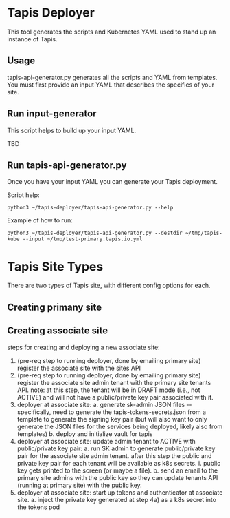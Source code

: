 # Tapis Deployer 

This tool generates the scripts and Kubernetes YAML used to stand up an instance of Tapis.

## Usage

tapis-api-generator.py generates all the scripts and YAML from templates. You must first provide an input YAML that describes the specifics of your site.


## Run input-generator

This script helps to build up your input YAML.

TBD


## Run tapis-api-generator.py


Once you have your input YAML you can generate your Tapis deployment. 


Script help:

    python3 ~/tapis-deployer/tapis-api-generator.py --help

Example of how to run:

    python3 ~/tapis-deployer/tapis-api-generator.py --destdir ~/tmp/tapis-kube --input ~/tmp/test-primary.tapis.io.yml 

# Tapis Site Types

There are two types of Tapis site, with different config options for each.


## Creating primany site


## Creating associate site

steps for creating and deploying a new associate site:
1. (pre-req step to running deployer, done by emailing primary site) register the associate site with the sites API
2. (pre-req step to running deployer, done by emailing primary site) register the associate site admin tenant with the primary site tenants API. note: at this step, the tenant will be in DRAFT mode (i.e., not ACTIVE) and will not have a public/private key pair associated with it.
3. deployer at associate site:
a. generate sk-admin JSON files -- specifically, need to generate the tapis-tokens-secrets.json from a template to generate the signing key pair (but will also want to only generate the JSON files for the services being deployed, likely also from templates) 
b. deploy and initialize vault for tapis
4. deployer at associate site: update admin tenant to ACTIVE with public/private key pair:
a. run SK admin to generate public/private key pair for the associate site admin tenant. after this step the public and private key pair for each tenant will be available as k8s secrets.
i. public key gets printed to the screen (or maybe a file).
b. send an email to the primary site admins with the public key so they can update tenants API (running at primary site) with the public key.
5. deployer at associate site: start up tokens and authenticator at associate site.
a. inject the private key generated at step 4a) as a k8s secret into the tokens pod


#
